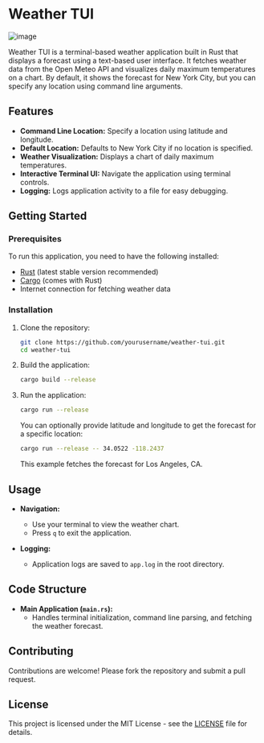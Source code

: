 
# Weather TUI

![image](https://github.com/user-attachments/assets/1095f55b-d724-4149-8839-8121363e36a5)

Weather TUI is a terminal-based weather application built in Rust that displays a forecast using a text-based user interface. It fetches weather data from the Open Meteo API and visualizes daily maximum temperatures on a chart. By default, it shows the forecast for New York City, but you can specify any location using command line arguments.

## Features

- **Command Line Location:** Specify a location using latitude and longitude.
- **Default Location:** Defaults to New York City if no location is specified.
- **Weather Visualization:** Displays a chart of daily maximum temperatures.
- **Interactive Terminal UI:** Navigate the application using terminal controls.
- **Logging:** Logs application activity to a file for easy debugging.

## Getting Started

### Prerequisites

To run this application, you need to have the following installed:

- [Rust](https://www.rust-lang.org/tools/install) (latest stable version recommended)
- [Cargo](https://doc.rust-lang.org/cargo/getting-started/installation.html) (comes with Rust)
- Internet connection for fetching weather data

### Installation

1. Clone the repository:

   ```bash
   git clone https://github.com/yourusername/weather-tui.git
   cd weather-tui
   ```

2. Build the application:

   ```bash
   cargo build --release
   ```

3. Run the application:

   ```bash
   cargo run --release
   ```

   You can optionally provide latitude and longitude to get the forecast for a specific location:

   ```bash
   cargo run --release -- 34.0522 -118.2437
   ```

   This example fetches the forecast for Los Angeles, CA.

## Usage

- **Navigation:** 
  - Use your terminal to view the weather chart.
  - Press `q` to exit the application.

- **Logging:**
  - Application logs are saved to `app.log` in the root directory.

## Code Structure

- **Main Application (`main.rs`):** 
  - Handles terminal initialization, command line parsing, and fetching the weather forecast.

## Contributing

Contributions are welcome! Please fork the repository and submit a pull request.

## License

This project is licensed under the MIT License - see the [LICENSE](LICENSE) file for details.

